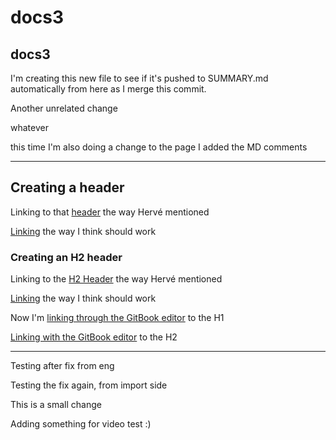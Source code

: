 # docs3

## docs3

I'm creating this new file to see if it's pushed to SUMMARY.md automatically from here as I merge this commit.

Another unrelated change

whatever

this time I'm also doing a change to the page I added the MD comments

***

## Creating a header

Linking to that [header](./#creating-a-header) the way Hervé mentioned

[Linking](docs3.md#creating-a-header) the way I think should work

### Creating an H2 header

Linking to the [H2 Header](creating-an-h2-header/) the way Hervé mentioned

[Linking](docs3.md#creating-an-h2-header) the way I think should work



Now I'm [linking through the GitBook editor](docs3.md#creating-a-header) to the H1

[Linking with the GitBook editor](docs3.md#creating-an-h2-header) to the H2

***

Testing after fix from eng

Testing the fix again, from import side

This is a small change

Adding something for video test :)
